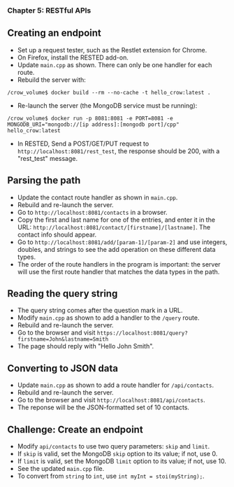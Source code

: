 ### Chapter 5: RESTful APIs

##  Creating an endpoint

- Set up a request tester, such as the Restlet extension for Chrome.
- On Firefox, install the RESTED add-on.
- Update `main.cpp` as shown. There can only be one handler for each route.
- Rebuild the server with:
```
/crow_volume$ docker build --rm --no-cache -t hello_crow:latest .
```
- Re-launch the server (the MongoDB service must be running):
```
/crow_volume$ docker run -p 8081:8081 -e PORT=8081 -e MONGODB_URI="mongodb://[ip address]:[mongodb port]/cpp" hello_crow:latest
```
- In RESTED, Send a POST/GET/PUT request to `http://localhost:8081/rest_test`, the response should be 200, with a "rest_test" message.

## Parsing the path

- Update the contact route handler as shown in `main.cpp`.
- Rebuild and re-launch the server.
- Go to `http://localhost:8081/contacts` in a browser.
- Copy the first and last name for one of the entries, and enter it in the URL: `http://localhost:8081/contact/[firstname]/[lastname]`. The contact info should appear.
- Go to `http://localhost:8081/add/[param-1]/[param-2]` and use integers, doubles, and strings to see the add operation on these different data types.
- The order of the route handlers in the program is important: the server will use the first route handler that matches the data types in the path.

## Reading the query string

- The query string comes after the question mark in a URL.
- Modify `main.cpp` as shown to add a handler to the `/query` route.
- Rebuild and re-launch the server.
- Go to the browser and visit `https://localhost:8081/query?firstname=John&lastname=Smith`
- The page should reply with "Hello John Smith".

## Converting to JSON data

- Update `main.cpp` as shown to add a route handler for `/api/contacts`.
- Rebuild and re-launch the server.
- Go to the browser and visit `http://localhost:8081/api/contacts`.
- The reponse will be the JSON-formatted set of 10 contacts.

## Challenge: Create an endpoint

- Modify `api/contacts` to use two query parameters: `skip` and `limit`.
- If `skip` is valid, set the MongoDB `skip` option to its value; if not, use 0.
- If `limit` is valid, set the MongoDB `limit` option to its value; if not, use 10.
- See the updated `main.cpp` file.
- To convert from `string` to `int`, use `int myInt = stoi(myString);`.